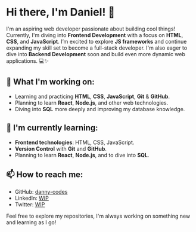 # Hi there, I'm Daniel! 👋

I'm an aspiring web developer passionate about building cool things! Currently, I'm diving into **Frontend Development** with a focus on **HTML**, **CSS**, and **JavaScript**. I’m excited to explore **JS frameworks** and continue expanding my skill set to become a full-stack developer. I'm also eager to dive into **Backend Development** soon and build even more dynamic web applications. 💻✨

## 🚀 What I'm working on:
- Learning and practicing **HTML**, **CSS**, **JavaScript**, **Git** & **GitHub**.
- Planning to learn **React**, **Node.js**, and other web technologies.
- Diving into **SQL** more deeply and improving my database knowledge.

## 🌱 I'm currently learning:
- **Frontend technologies**: HTML, CSS, JavaScript.
- **Version Control** with **Git** and **GitHub**.
- Planning to learn **React**, **Node.js**, and to dive into **SQL**.

## 📫 How to reach me:
- GitHub: [danny-codes](https://github.com/danny-codes)
- LinkedIn: [WIP](#)
- Twitter: [WIP](#)

Feel free to explore my repositories, I'm always working on something new and learning as I go!
